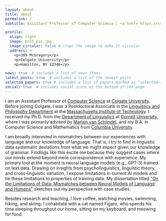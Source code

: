 ```yaml
---
layout: about
title: about
permalink: /
subtitle: Assistant Professor of Computer Science | <a href='https://cs.colgate.edu/'> Colgate University.</a> 

profile:
  align: right
  image: prof_pic.jpg
  image_circular: false # crops the image to make it circular
  address: >
    <p>309 McGregory</p>
    <p>Colgate University</p>
    <p>Hamilton, NY 13346</p>

news: true  # includes a list of news items
latest_posts: true  # includes a list of the newest posts
selected_papers: true # includes a list of papers marked as "selected={true}"
social: true  # includes social icons at the bottom of the page
---
```


I am an Assistant Professor of <a href='https://www.cs.colgate.edu/'>Computer
Science</a> at <a href='https://www.colgate.edu/'> Colgate University</a>.
Before joining Colgate, I was a Postdoctoral Associate in the <a
href='https://linguistics.mit.edu/'>Linguistics and Philosophy Department</a> at
the <a href='https://www.mit.edu/'>Massachusetts Institute of Technology</a>. I
received my Ph.D. from the <a href='https://linguistics.cornell.edu/'>Department
of Linguistics</a> at <a href='https://www.cornell.edu/'>Cornell University</a>,
where I was primarily advised by <a href='https://vansky.github.io/'>Marten van
Schijndel</a>, and my B.A. in Computer Science and Mathematics from <a
href='https://www.columbia.edu/'>Columbia University</a>. 

I am broadly interested in mismatches between our experiences with language and
our knowledge of language. That is, I try to find in linguistic data systematic
deviations from what we might expect given our knowledge of grammar. Findings
like this excite me because they suggest cases where our minds extend beyond
mere correspondence with experience. My primary tool at the moment is
neural language models (e.g., GPT-3) trained on text data. Drawing on insights
from psycholinguistics, linguistic theory, and cross-linguistic variation, I
expose limitations in current AI models and tie these limitations to properties
of training data. My dissertation titled <a href=''>"On the Limitations of Data: Mismatches
between Neural Models of Language and Humans"</a> sketches out my perspective with
case studies.  

Besides research and teaching, I love coffee, watching movies, swimming, hiking,
and skiing. I cohabitate with a cat named Figaro, who spends his time sleeping
throughout our home, sitting on my keyboard, and meowing for food.
